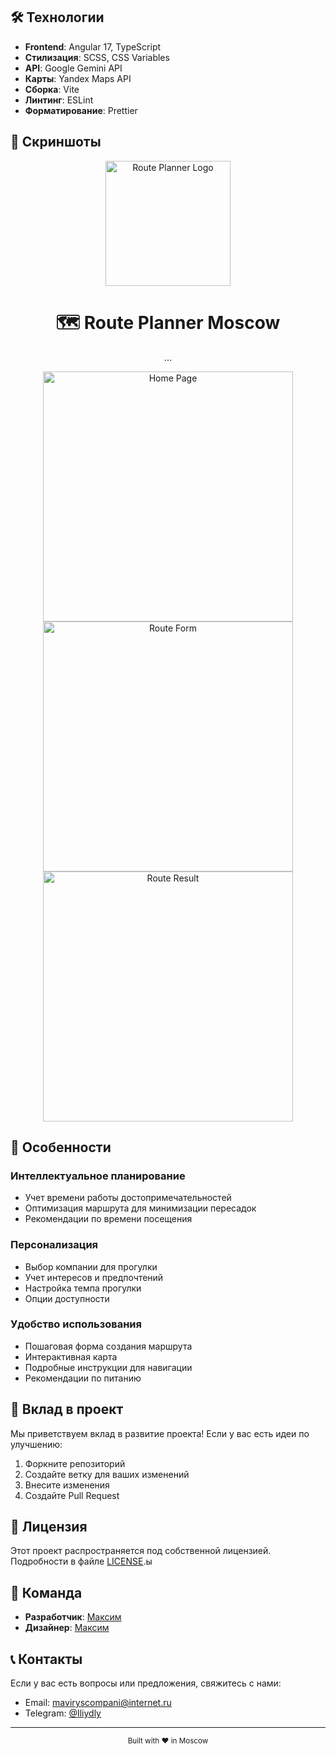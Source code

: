 ## 🛠️ Технологии

- **Frontend**: Angular 17, TypeScript
- **Стилизация**: SCSS, CSS Variables
- **API**: Google Gemini API
- **Карты**: Yandex Maps API
- **Сборка**: Vite
- **Линтинг**: ESLint
- **Форматирование**: Prettier

## 📱 Скриншоты

<div align="center">
  <img src="docs/images/logo.png" alt="Route Planner Logo" width="200"/>
  
  # 🗺️ Route Planner Moscow
  ...
</div>

<div align="center">
  <img src="docs/images/home-screenshot.png" alt="Home Page" width="400"/>
  <img src="docs/images/form-screenshot.png" alt="Route Form" width="400"/>
  <img src="docs/images/result-screenshot.png" alt="Route Result" width="400"/>
</div>

## 🌟 Особенности

### Интеллектуальное планирование
- Учет времени работы достопримечательностей
- Оптимизация маршрута для минимизации пересадок
- Рекомендации по времени посещения

### Персонализация
- Выбор компании для прогулки
- Учет интересов и предпочтений
- Настройка темпа прогулки
- Опции доступности

### Удобство использования
- Пошаговая форма создания маршрута
- Интерактивная карта
- Подробные инструкции для навигации
- Рекомендации по питанию

## 🤝 Вклад в проект

Мы приветствуем вклад в развитие проекта! Если у вас есть идеи по улучшению:

1. Форкните репозиторий
2. Создайте ветку для ваших изменений
3. Внесите изменения
4. Создайте Pull Request

## 📄 Лицензия

Этот проект распространяется под собственной лицензией. Подробности в файле [LICENSE](LICENSE.md).ы

## 👥 Команда

- **Разработчик**: [Максим](https://github.com/maxim007mv)
- **Дизайнер**: [Максим](https://github.com/maxim007mv)

## 📞 Контакты

Если у вас есть вопросы или предложения, свяжитесь с нами:

- Email: maviryscompani@internet.ru
- Telegram: [@Iliydly](https://t.me/Iliydly)


---

<div align="center">
  <sub>Built with ❤️ in Moscow</sub>
</div>
